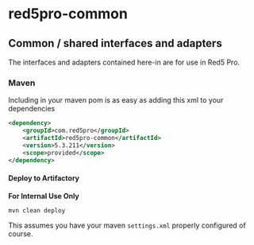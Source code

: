 # red5pro-common

## Common / shared interfaces and adapters

The interfaces and adapters contained here-in are for use in Red5 Pro.

### Maven

Including in your maven pom is as easy as adding this xml to your dependencies

```xml
<dependency>
    <groupId>com.red5pro</groupId>
    <artifactId>red5pro-common</artifactId>
    <version>5.3.211</version>
    <scope>provided</scope>
</dependency>
```

#### Deploy to Artifactory
**For Internal Use Only**

`mvn clean deploy`

This assumes you have your maven `settings.xml` properly configured of course.
